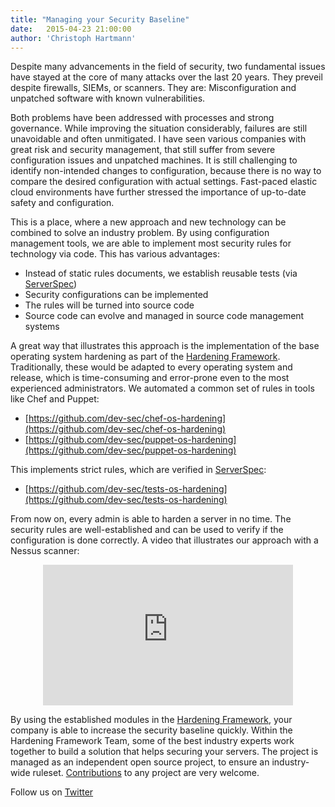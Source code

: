 ```yaml
---
title: "Managing your Security Baseline"
date:   2015-04-23 21:00:00
author: 'Christoph Hartmann'
---
```


Despite many advancements in the field of security, two fundamental issues have stayed at the core of many attacks over the last 20 years. They preveil despite firewalls, SIEMs, or scanners. They are: Misconfiguration and unpatched software with known vulnerabilities.

Both problems have been addressed with processes and strong governance. While improving the situation considerably, failures are still unavoidable and often unmitigated. I have seen various companies with great risk and security management, that still suffer from severe configuration issues and unpatched machines. It is still challenging to identify non-intended changes to configuration, because there is no way to compare the desired configuration with actual settings. Fast-paced elastic cloud environments have further stressed the importance of up-to-date safety and configuration.

This is a place, where a new approach and new technology can be combined to solve an industry problem. By using configuration management tools, we are able to implement most security rules for technology via code. This has various advantages:

- Instead of static rules documents, we establish reusable tests (via [ServerSpec](http://serverspec.org/))
- Security configurations can be implemented
- The rules will be turned into source code
- Source code can evolve and managed in source code management systems

A great way that illustrates this approach is the implementation of the base operating system hardening as part of the [Hardening Framework](http://dev-sec.io/). Traditionally, these would be adapted to every operating system and release, which is time-consuming and error-prone even to the most experienced administrators. We automated a common set of rules in tools like Chef and Puppet:

- [https://github.com/dev-sec/chef-os-hardening](https://github.com/dev-sec/chef-os-hardening)
- [https://github.com/dev-sec/puppet-os-hardening](https://github.com/dev-sec/puppet-os-hardening)

This implements strict rules, which are verified in [ServerSpec](http://serverspec.org/):

- [https://github.com/dev-sec/tests-os-hardening](https://github.com/dev-sec/tests-os-hardening)

From now on, every admin is able to harden a server in no time. The security rules are well-established and can be used to verify if the configuration is done correctly. A video that illustrates our approach with a Nessus scanner:

<p style="text-align:center">
<iframe src="https://player.vimeo.com/video/106808139?color=ff0179" width="400" height="225" frameborder="0" webkitallowfullscreen mozallowfullscreen allowfullscreen></iframe>
</p>

By using the established modules in the [Hardening Framework](http://dev-sec.io/), your company is able to increase the security baseline quickly. Within the Hardening Framework Team, some of the best industry experts work together to build a solution that helps securing your servers. The project is managed as an independent open source project, to ensure an industry-wide ruleset. [Contributions](https://github.com/dev-sec) to any project are very welcome.

Follow us on [Twitter](https://twitter.com/hardening_io)
